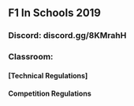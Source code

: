 ## F1 In Schools 2019

### Discord: discord.gg/8KMrahH
### Classroom: 

#### [Technical Regulations]
#### Competition Regulations
